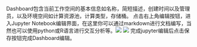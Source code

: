 Dashboard包含当前工作空间的基本信息如名称，简短描述，创建时间以及管理员，以及环境空间如计算资源池，计算类型，存储桶。
点击右上角编辑按钮，进入Jupyter Notebook编辑界面，在这里你可以通过markdown进行文档编写，当然也可以使用python或R语言进行交互分析等。![](https://portal.volccdn.com/obj/volcfe/cloud-universal-doc/upload_219e6dc38907f0e40573f7a9b9bc521c.png)
![](https://portal.volccdn.com/obj/volcfe/cloud-universal-doc/upload_ee2b928ce59760630a1322007beefbfb.png)
完成jupyter编辑后点击保存按钮完成Dashboard编辑。
